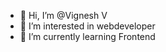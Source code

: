 - 👋 Hi, I’m @Vignesh V
- 👀 I’m interested in webdeveloper
- 🌱 I’m currently learning Frontend 


<!---
Vignesh1206/Vignesh1206 is a ✨ special ✨ repository because its `README.md` (this file) appears on your GitHub profile.
You can click the Preview link to take a look at your changes.
--->
